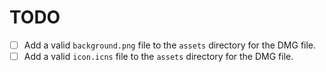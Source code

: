 # TODO

- [ ] Add a valid `background.png` file to the `assets` directory for the DMG file.
- [ ] Add a valid `icon.icns` file to the `assets` directory for the DMG file. 